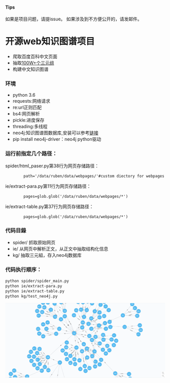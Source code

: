 #### Tips

如果是项目问题，请提issue。
如果涉及到不方便公开的，请发邮件。


# 开源web知识图谱项目

- 爬取百度百科中文页面
- 抽取[100W+个三元组](https://raw.githubusercontent.com/lixiang0/WEB_KG/master/kg/triples.txt)
- 构建中文知识图谱

### 环境

- python 3.6
- requests:网络请求
- re:url正则匹配
- bs4:网页解析
- pickle:进度保存
- threading:多线程
- neo4j:知识图谱图数据库,安装可以参考[链接](http://blog.rubenxiao.com/posts/install-neo4j.html)
- pip install neo4j-driver：neo4j python驱动

### 运行前指定几个路径：

spider/html_paser.py第38行为网页存储路径：
```
        path='/data/ruben/data/webpages/'#custom diectory for webpages
```
ie/extract-para.py第11行为网页存储路径：
```
        pages=glob.glob('/data/ruben/data/webpages/*')
```
ie/extract-table.py第37行为网页存储路径：
```
        pages=glob.glob('/data/ruben/data/webpages/*')
```

### 代码目錄

- spider/ 抓取原始网页
- ie/ 从网页中解析正文，从正文中抽取结构化信息
- kg/ 抽取三元組，存入neo4j数据库


### 代码执行顺序：

```
python spider/spider_main.py
python ie/extract-para.py
python ie/extract-table.py
python kg/test_neo4j.py
```


![](./kg/kg.png)

